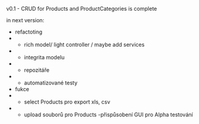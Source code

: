 v0.1 - CRUD for Products and ProductCategories is complete

in next version:
- refactoting 
- - rich model/ light controller / maybe add services
- - integrita modelu
- - repozitáře
- - automatizované testy
- fukce
- - select Products pro export xls, csv
- - upload souborů pro Products
-přispůsobení GUI pro Alpha testování